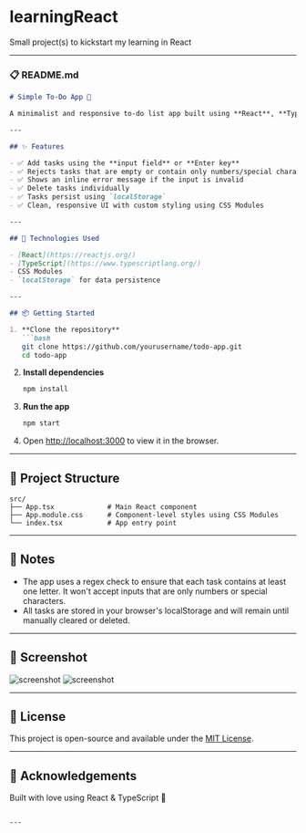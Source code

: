 # learningReact
Small project(s) to kickstart my learning in React

---

### 📋 README.md

````markdown
# Simple To-Do App 📝

A minimalist and responsive to-do list app built using **React**, **TypeScript**, and **CSS Modules**. Tasks are saved in the browser's **localStorage** so your list persists even after refreshing the page.

---

## ✨ Features

- ✅ Add tasks using the **input field** or **Enter key**
- ✅ Rejects tasks that are empty or contain only numbers/special characters
- ✅ Shows an inline error message if the input is invalid
- ✅ Delete tasks individually
- ✅ Tasks persist using `localStorage`
- ✅ Clean, responsive UI with custom styling using CSS Modules

---

## 🚀 Technologies Used

- [React](https://reactjs.org/)
- [TypeScript](https://www.typescriptlang.org/)
- CSS Modules
- `localStorage` for data persistence

---

## 📦 Getting Started

1. **Clone the repository**
   ```bash
   git clone https://github.com/yourusername/todo-app.git
   cd todo-app
````

2. **Install dependencies**

   ```bash
   npm install
   ```

3. **Run the app**

   ```bash
   npm start
   ```

4. Open [http://localhost:3000](http://localhost:3000) to view it in the browser.

---

## 🧠 Project Structure

```
src/
├── App.tsx             # Main React component
├── App.module.css      # Component-level styles using CSS Modules
└── index.tsx           # App entry point
```

---

## 📌 Notes

* The app uses a regex check to ensure that each task contains at least one letter. It won't accept inputs that are only numbers or special characters.
* All tasks are stored in your browser's localStorage and will remain until manually cleared or deleted.

---

## 📸 Screenshot

![screenshot](./assets/1.png)
![screenshot](./assets/2.png)

---

## 📄 License

This project is open-source and available under the [MIT License](LICENSE).

---

## 🙌 Acknowledgements

Built with love using React & TypeScript 💙

```

---

